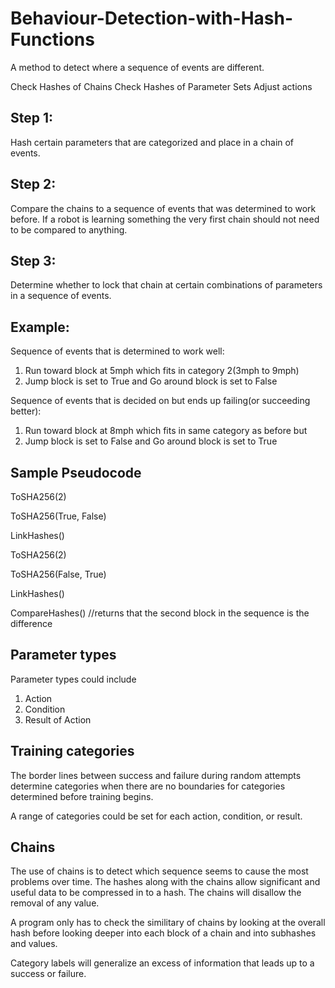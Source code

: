 # Behaviour-Detection-with-Hash-Functions
A method to detect where a sequence of events are different.

Check Hashes of Chains
Check Hashes of Parameter Sets
Adjust actions

## Step 1: 
Hash certain parameters that are categorized and place in a chain of events.

## Step 2: 
Compare the chains to a sequence of events that was determined to work before. If a robot is learning something the very first chain should not need to be compared to anything.

## Step 3: 
Determine whether to lock that chain at certain combinations of parameters in a sequence of events.


## Example:

Sequence of events that is determined to work well:

1. Run toward block at 5mph which fits in category 2(3mph to 9mph)
2. Jump block is set to True and  Go around block is set to False

Sequence of events that is decided on but ends up failing(or succeeding better):
1. Run toward block at 8mph which fits in same category as before
but
2. Jump block is set to False and Go around block is set to True

## Sample Pseudocode
ToSHA256(2)

ToSHA256(True, False)

LinkHashes()

ToSHA256(2)

ToSHA256(False, True)

LinkHashes()

CompareHashes() //returns that the second block in the sequence is the difference


## Parameter types
Parameter types could include
1. Action
2. Condition
3. Result of Action

## Training categories
The border lines between success and failure during random attempts
determine categories when there are no boundaries for categories
determined before training begins.

A range of categories could be set for each action, condition, or result.

## Chains
The use of chains is to detect which sequence seems to cause the most
problems over time. The hashes along with the chains allow significant
and useful data to be compressed in to a hash. The chains will disallow
the removal of any value.

A program only has to check the similitary of chains by looking at the overall hash before looking deeper
into each block of a chain and into subhashes and values.

Category labels will generalize an excess of information that leads up
to a success or failure.

